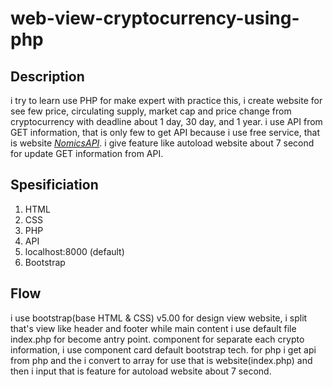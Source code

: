 # web-view-cryptocurrency-using-php
## Description
i try to learn use PHP for make expert with practice this, i create website for see few price, circulating supply, market cap and price change from cryptocurrency with deadline about 1 day, 30 day, and 1 year. i use API from GET information, that is only few to get API because i use free service, that is website *[NomicsAPI](https://nomics.com/)*. i give feature like autoload website about 7 second for update GET information from API.

## Spesificiation
1. HTML
2. CSS
3. PHP
4. API
5. localhost:8000 (default)
6. Bootstrap

## Flow
i use bootstrap(base HTML & CSS) v5.00 for design view website, i split that's view like header and footer while main content i use default file index.php for become antry point. component for separate each crypto information, i use component card default bootstrap tech. for php i get api from php and the i convert to array for use that is website(index.php) and then i input that is feature for autoload website about 7 second.
